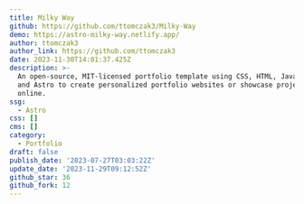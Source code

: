 ```yaml
---
title: Milky Way
github: https://github.com/ttomczak3/Milky-Way
demo: https://astro-milky-way.netlify.app/
author: ttomczak3
author_link: https://github.com/ttomczak3
date: 2023-11-30T14:01:37.425Z
description: >-
  An open-source, MIT-licensed portfolio template using CSS, HTML, JavaScript,
  and Astro to create personalized portfolio websites or showcase projects
  online.
ssg:
  - Astro
css: []
cms: []
category:
  - Portfolio
draft: false
publish_date: '2023-07-27T03:03:22Z'
update_date: '2023-11-29T09:12:52Z'
github_star: 36
github_fork: 12
---
```

